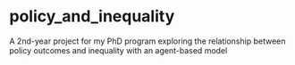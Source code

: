 # policy_and_inequality
A 2nd-year project for my PhD program exploring the relationship between policy outcomes and inequality with an agent-based model
